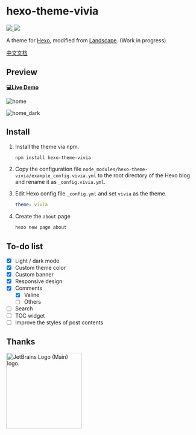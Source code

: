 # hexo-theme-vivia

<a href="https://www.npmjs.com/package/hexo-theme-vivia">
   <img src="https://img.shields.io/npm/v/hexo-theme-vivia"/>
</a>
<a href="https://github.com/saicaca/hexo-theme-vivia/blob/main/LICENSE">
   <img src="https://img.shields.io/github/license/saicaca/hexo-theme-vivia"/>
</a>

A theme for [Hexo](https://hexo.io/), modified from [Landscape](https://github.com/hexojs/hexo-theme-landscape). (Work in progress)

[中文文档](README.zh-CN.md)

## Preview

**[💻Live Demo](https://saicaca.github.io/vivia-preview/)**

![home](preview/home.png)

![home_dark](preview/home-dark.png)

## Install

1. Install the theme via npm.

   ```bash
   npm install hexo-theme-vivia
   ```
   
2. Copy the configuration file `node_modules/hexo-theme-vivia/example_config.vivia.yml` to the root directory of the Hexo blog and rename it as `_config.vivia.yml`.

3. Edit Hexo config file `_config.yml` and set `vivia` as the theme.

   ```yaml
   theme: vivia
   ```

4. Create the `about` page

   ```bash
   hexo new page about
   ```

## To-do list

- [x] Light / dark mode
- [x] Custom theme color
- [x] Custom banner
- [x] Responsive design
- [x] Comments
  - [x] Valine
  - [ ] Others
- [ ] Search
- [ ] TOC widget
- [ ] Improve the styles of post contents

## Thanks
<a href="https://jb.gg/OpenSourceSupport">
   <img src="https://resources.jetbrains.com/storage/products/company/brand/logos/jb_beam.png" alt="JetBrains Logo (Main) logo." width="200px" height="200px">
</a>
